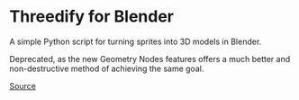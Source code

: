 # Threedify for Blender
A simple Python script for turning sprites into 3D models in Blender.

Deprecated, as the new Geometry Nodes features offers a much better and non-destructive method of achieving the same goal.

[Source](https://blender.stackexchange.com/a/205548/113043)
